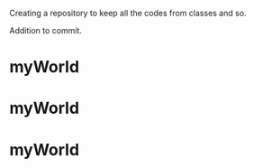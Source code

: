 Creating a repository to keep all the codes from classes and so.

Addition to commit.
# myWorld
# myWorld
# myWorld
